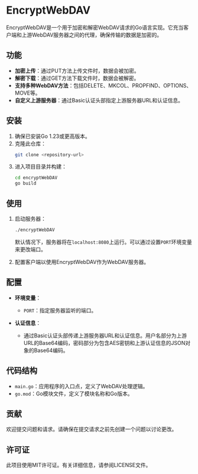 # EncryptWebDAV

EncryptWebDAV是一个用于加密和解密WebDAV请求的Go语言实现。它充当客户端和上游WebDAV服务器之间的代理，确保传输的数据是加密的。

## 功能

- **加密上传**：通过PUT方法上传文件时，数据会被加密。
- **解密下载**：通过GET方法下载文件时，数据会被解密。
- **支持多种WebDAV方法**：包括DELETE、MKCOL、PROPFIND、OPTIONS、MOVE等。
- **自定义上游服务器**：通过Basic认证头部指定上游服务器URL和认证信息。

## 安装

1. 确保已安装Go 1.23或更高版本。
2. 克隆此仓库：
   ```bash
   git clone <repository-url>
   ```
3. 进入项目目录并构建：
   ```bash
   cd encryptWebDAV
   go build
   ```

## 使用

1. 启动服务器：
   ```bash
   ./encryptWebDAV
   ```
   默认情况下，服务器将在`localhost:8080`上运行。可以通过设置`PORT`环境变量来更改端口。

2. 配置客户端以使用EncryptWebDAV作为WebDAV服务器。

## 配置

- **环境变量**：
  - `PORT`：指定服务器监听的端口。

- **认证信息**：
  - 通过Basic认证头部传递上游服务器URL和认证信息。用户名部分为上游URL的Base64编码，密码部分为包含AES密钥和上游认证信息的JSON对象的Base64编码。

## 代码结构

- `main.go`：应用程序的入口点，定义了WebDAV处理逻辑。
- `go.mod`：Go模块文件，定义了模块名称和Go版本。

## 贡献

欢迎提交问题和请求。请确保在提交请求之前先创建一个问题以讨论更改。

## 许可证

此项目使用MIT许可证。有关详细信息，请参阅LICENSE文件。

